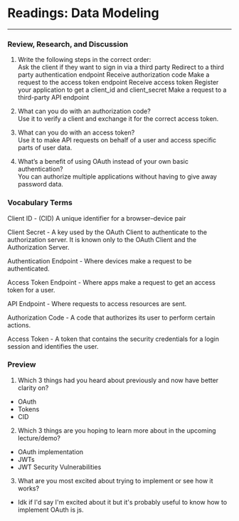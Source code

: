 # Readings: Data Modeling
-------------------------------------------------

### Review, Research, and Discussion

1. Write the following steps in the correct order:  
Ask the client if they want to sign in via a third party
Redirect to a third party authentication endpoint
Receive authorization code
Make a request to the access token endpoint
Receive access token
Register your application to get a client_id and client_secret
Make a request to a third-party API endpoint


2. What can you do with an authorization code?  
  Use it to verify a client and exchange it for the correct access token.

3. What can you do with an access token?  
  Use it to make API requests on behalf of a user and access specific parts of user data.

4. What’s a benefit of using OAuth instead of your own basic authentication?  
  You can authorize multiple applications without having to give away password data.


### Vocabulary Terms

Client ID - (CID) A unique identifier for a browser–device pair

Client Secret - A key used by the OAuth Client to authenticate to the authorization server. It is known only to the OAuth Client and the Authorization Server.

Authentication Endpoint -  Where devices make a request to be authenticated.

Access Token Endpoint - Where apps make a request to get an access token for a user. 

API Endpoint - Where requests to access resources are sent.

Authorization Code - A code that authorizes its user to perform certain actions.

Access Token - A token that contains the security credentials for a login session and identifies the user.

### Preview

1. Which 3 things had you heard about previously and now have better clarity on?
  - OAuth
  - Tokens
  - CID
2. Which 3 things are you hoping to learn more about in the upcoming lecture/demo?
  - OAuth implementation
  - JWTs
  - JWT Security Vulnerabilities
3. What are you most excited about trying to implement or see how it works?
  - Idk if I'd say I'm excited about it but it's probably useful to know how to implement OAuth is js.